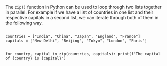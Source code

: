 The `zip()` function in Python can be used to loop through two lists together in parallel.
For example if we have a list of countries in one list and their respective capitals in a second list, we can iterate through both of them in the following way.

<Editor lang="python">
<code>
countries = ["India", "China", "Japan", "England", "France"]
capitals = ["New Delhi", "Beijing", "Tokyo", "London", "Paris"]

for country, capital in zip(countries, capitals):
  print(f"The capital of {country} is {capital}")
</code>
</Editor>